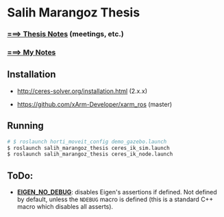 # Salih Marangoz Thesis

### [===> Thesis Notes](thesis/THESIS_NOTES.md) (meetings, etc.)

### [===> My Notes](thesis/MY_NOTES.md)



## Installation

- http://ceres-solver.org/installation.html (2.x.x)

- https://github.com/xArm-Developer/xarm_ros (master)

## Running

```bash
# $ roslaunch horti_moveit_config demo_gazebo.launch
$ roslaunch salih_marangoz_thesis ceres_ik_sim.launch
$ roslaunch salih_marangoz_thesis ceres_ik_node.launch
```



## ToDo:

- **[EIGEN_NO_DEBUG](https://eigen.tuxfamily.org/dox/TopicPreprocessorDirectives.html)**: disables Eigen's assertions if defined. Not defined by default, unless the `NDEBUG` macro is defined (this is a standard C++ macro which disables all asserts).
